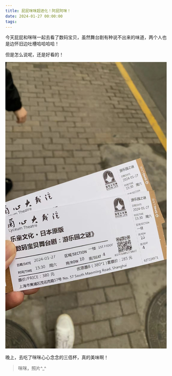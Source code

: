 ```yaml
---
title: 屁屁咪咪超进化！阿屁阿咪！
date: 2024-01-27 00:00:00
tags:
---
```


今天屁屁和咪咪一起去看了数码宝贝，虽然舞台剧有种说不出来的味道，两个人也是边怀旧边吐槽哈哈哈哈！

但是怎么说呢，还是好看的！

![](/images/digimon.jpg)

晚上，去吃了咪咪心心念念的三佰杯，真的美味啊！

> 咪咪，照片^_^